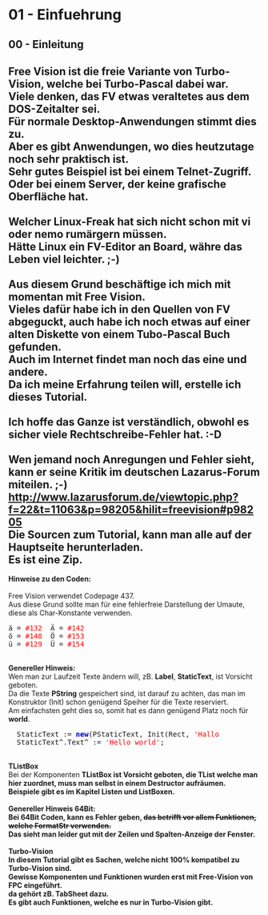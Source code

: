# 01 - Einfuehrung
## 00 - Einleitung
<b>Free Vision</b> ist die freie Variante von Turbo-Vision, welche bei Turbo-Pascal dabei war.<br>
Viele denken, das FV etwas veraltetes aus dem DOS-Zeitalter sei.<br>
Für normale Desktop-Anwendungen stimmt dies zu.<br>
Aber es gibt Anwendungen, wo dies heutzutage noch sehr praktisch ist.<br>
Sehr gutes Beispiel ist bei einem <b>Telnet</b>-Zugriff.<br>
Oder bei einem Server, der keine grafische Oberfläche hat.<br>
<br>
Welcher Linux-Freak hat sich nicht schon mit <b>vi</b> oder <b>nemo</b> rumärgern müssen.<br>
Hätte Linux ein FV-Editor an Board, währe das Leben viel leichter. ;-)<br>
<br>
Aus diesem Grund beschäftige ich mich mit momentan mit <b>Free Vision</b>.<br>
Vieles dafür habe ich in den Quellen von FV abgeguckt, auch habe ich noch etwas auf einer alten Diskette von einem Tubo-Pascal Buch gefunden.<br>
Auch im Internet findet man noch das eine und andere.<br>
Da ich meine Erfahrung teilen will, erstelle ich dieses Tutorial.<br>
<br>
Ich hoffe das Ganze ist verständlich, obwohl es sicher viele Rechtschreibe-Fehler hat. :-D<br>
<br>
Wen jemand noch Anregungen und Fehler sieht, kann er seine Kritik im deutschen Lazarus-Forum miteilen. ;-)<br>
<a href="">http://www.lazarusforum.de/viewtopic.php?f=22&t=11063&p=98205&hilit=freevision#p98205</a>
<br>
Die Sourcen zum Tutorial, kann man alle auf der Hauptseite herunterladen.<br>
Es ist eine Zip.<br>
---
<b>Hinweise zu den Coden:</b><br>
<br>
Free Vision verwendet Codepage 437.<br>
Aus diese Grund sollte man für eine fehlerfreie Darstellung der Umaute, diese als Char-Konstante verwenden.<br>
<pre><code=pascal>ä = <font color="#FF0000">#132</font>  Ä = <font color="#FF0000">#142</font>
ö = <font color="#FF0000">#148</font>  Ö = <font color="#FF0000">#153</font>
ü = <font color="#FF0000">#129</font>  Ü = <font color="#FF0000">#154</font></code></pre>
<br>
<b>Genereller Hinweis:</b><br>
Wen man zur Laufzeit Texte ändern will, zB. <b>Label</b>, <b>StaticText</b>, ist Vorsicht geboten.<br>
Da die Texte <b>PString</b> gespeichert sind, ist darauf zu achten, das man im Konstruktor (Init) schon genügend Speiher für die Texte reserviert.<br>
Am einfachsten geht dies so, somit hat es dann genügend Platz noch für <b>world</b>.<br>
<pre><code=pascal>  StaticText := <b><font color="0000BB">new</font></b>(PStaticText, Init(Rect, <font color="#FF0000">'Hallo           '</font>));
  StaticText^.Text^ := <font color="#FF0000">'Hello world'</font>;</code></pre>
<br>
<b>TListBox</b><br>
Bei der Komponenten <b>TListBox<b> ist Vorsicht geboten, die <b>TList</b> welche man hier zuordnet, muss man selbst in einem <b>Destructor</b> aufräumen.<br>
Beispiele gibt es im Kapitel <b>Listen und ListBoxen</b>.<br>
<br>
<b>Genereller Hinweis 64Bit:</b><br>
Bei 64Bit Coden, kann es Fehler geben, <s>das betrifft vor allem Funktionen, welche <b>FormatStr</b> verwenden.</s><br>
Das sieht man leider gut mit der Zeilen und Spalten-Anzeige der Fenster.<br>
<br>
<b>Turbo-Vision</b><br>
In diesem Tutorial gibt es Sachen, welche <b>nicht</b> 100% kompatibel zu <b>Turbo-Vision</b> sind.<br>
Gewisse Komponenten und Funktionen wurden erst mit <b>Free-Vision</b> von <b>FPC</b> eingeführt.<br>
da gehört zB. <b>TabSheet dazu.</b><br>
Es gibt auch Funktionen, welche es nur in Turbo-Vision gibt.<br>
<br>
